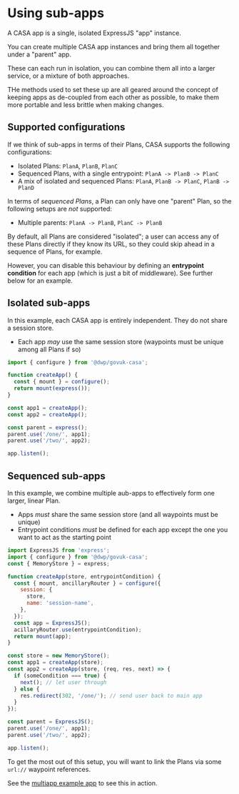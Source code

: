 # Using sub-apps

A CASA app is a single, isolated ExpressJS "app" instance.

You can create multiple CASA app instances and bring them all together under a "parent" app.

These can each run in isolation, you can combine them all into a larger service, or a mixture of both approaches.

THe methods used to set these up are all geared around the concept of keeping apps as de-coupled from each other as possible, to make them more portable and less brittle when making changes.


## Supported configurations

If we think of sub-apps in terms of their Plans, CASA supports the following configurations:

* Isolated Plans: `PlanA`, `PlanB`, `PlanC`
* Sequenced Plans, with a single entrypoint: `PlanA -> PlanB -> PlanC`
* A mix of isolated and sequenced Plans: `PlanA`, `PlanB -> PlanC`, `PlanB -> PlanD`

In terms of _sequenced Plans_, a Plan can only have one "parent" Plan, so the following setups are _not_ supported:

* Multiple parents: `PlanA -> PlanB`, `PlanC -> PlanB`

By default, all Plans are considered "isolated"; a user can access any of these Plans directly if they know its URL, so they could skip ahead in a sequence of Plans, for example.

However, you can disable this behaviour by defining an **entrypoint condition** for each app (which is just a bit of middleware). See further below for an example.


## Isolated sub-apps

In this example, each CASA app is entirely independent. They do not share a session store.

* Each app _may_ use the same session store (waypoints must be unique among all Plans if so)

```javascript
import { configure } from '@dwp/govuk-casa';

function createApp() {
  const { mount } = configure();
  return mount(express());
}

const app1 = createApp();
const app2 = createApp();

const parent = express();
parent.use('/one/', app1);
parent.use('/two/', app2);

app.listen();
```


## Sequenced sub-apps

In this example, we combine multiple aub-apps to effectively form one larger, linear Plan.

* Apps _must_ share the same session store (and all waypoints must be unique)
* Entrypoint conditions _must_ be defined for each app except the one you want to act as the starting point

```javascript
import ExpressJS from 'express';
import { configure } from '@dwp/govuk-casa';
const { MemoryStore } = express;

function createApp(store, entrypointCondition) {
  const { mount, ancillaryRouter } = configure({
    session: {
      store,
      name: 'session-name',
    },
  });
  const app = ExpressJS();
  acillaryRouter.use(entrypointCondition);
  return mount(app);
}

const store = new MemoryStore();
const app1 = createApp(store);
const app2 = createApp(store, (req, res, next) => {
  if (someCondition === true) {
    next(); // let user through
  } else {
    res.redirect(302, '/one/'); // send user back to main app
  }
});

const parent = ExpressJS();
parent.use('/one/', app1);
parent.use('/two/', app2);

app.listen();
```

To get the most out of this setup, you will want to link the Plans via some `url://` waypoint references.

See the [multiapp example app](../../examples/multiapp/) to see this in action.

